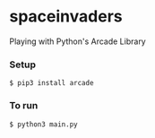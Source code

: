 # spaceinvaders
Playing with Python's Arcade Library

### Setup

    $ pip3 install arcade

### To run

    $ python3 main.py
